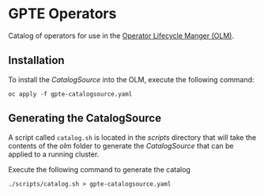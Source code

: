 # GPTE Operators

Catalog of operators for use in the [Operator Lifecycle Manger (OLM)](https://github.com/operator-framework/operator-lifecycle-manager/).

## Installation

To install the _CatalogSource_ into the OLM, execute the following command:

```
oc apply -f gpte-catalogsource.yaml
```

## Generating the CatalogSource

A script called `catalog.sh` is located in the _scripts_ directory that will take the contents of the _olm_ folder to generate the _CatalogSource_ that can be applied to a running cluster.

Execute the following command to generate the catalog

```
./scripts/catalog.sh > gpte-catalogsource.yaml
```